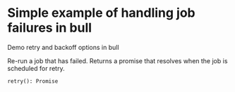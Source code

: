 # Simple example of handling job failures in bull
Demo retry and backoff options in bull

Re-run a job that has failed. Returns a promise that resolves when the job is scheduled for retry.
```
retry(): Promise
```